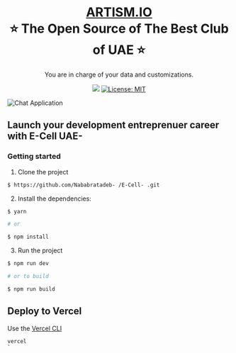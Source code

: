 <h1 align="center" style="border-bottom: none">
    <b>
        <a href="https://e-cell- .vercel.app/">ARTISM.IO</a><br>
    </b>
    ⭐️  The Open Source of The Best Club of UAE    ⭐️ <br>
</h1>

<p align="center">
You are in charge of your data and customizations.
</p>

<p align="center">
<a href="https://github.com/Nababratadeb- /Artism"><img src="https://img.shields.io/github/forks/Nababratadeb- /E-Cell- .svg"></a>
<a href="https://opensource.org/licenses/MIT"><img src="https://img.shields.io/badge/license-MIT-purple.svg" alt="License: MIT"></a>

</p>

![Chat Application](https://res.cloudinary.com/djzml9nau/image/upload/v1672834829/planet-09_umeiet.png)

## Launch your development entreprenuer career with E-Cell UAE- 



### Getting started

1. Clone the project

```sh
$ https://github.com/Nababratadeb- /E-Cell- .git
```

2. Install the dependencies:

```sh
$ yarn

# or

$ npm install
```

3. Run the project

```sh
$ npm run dev

# or to build

$ npm run build
```

## Deploy to Vercel

Use the [Vercel CLI](https://vercel.com/download)

```sh
vercel
`
